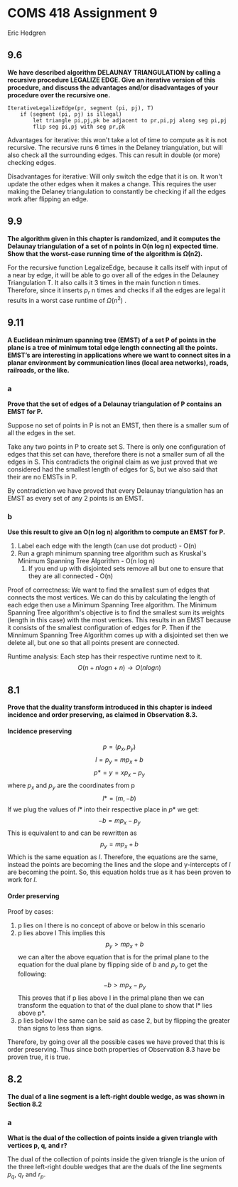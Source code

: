 # COMS 418 Assignment 9
Eric Hedgren

## 9.6
**We have described algorithm DELAUNAY TRIANGULATION by calling a recursive procedure LEGALIZE EDGE. Give an iterative version of this procedure, and discuss the advantages and/or disadvantages of your procedure over the recursive one.**

```
IterativeLegalizeEdge(pr, segment (pi, pj), T)
	if (segment (pi, pj) is illegal)
		let triangle pi,pj,pk be adjacent to pr,pi,pj along seg pi,pj
		flip seg pi,pj with seg pr,pk
```

Advantages for iterative:
this won't take a lot of time to compute as it is not recursive. The recursive runs 6 times in the Delaney triangulation, but will also check all the surrounding edges. This can result in double (or more) checking edges.

Disadvantages for iterative:
Will only switch the edge that  it is on. It won't update the other edges when it makes a change. This requires the user making the Delaney triangulation to constantly be checking if all the edges work after flipping an edge.
## 9.9
**The algorithm given in this chapter is randomized, and it computes the Delaunay triangulation of a set of n points in O(n log n) expected time. Show that the worst-case running time of the algorithm is Ω(n2).**

For the recursive function LegalizeEdge, because it calls itself with input of a near by edge, it will be able to go over all of the edges in the Delauney Triangulation T. It also calls it 3 times in the main function n times. Therefore, since it inserts $p_{r}$ n times and checks if all the edges are legal it results in a worst case runtime of $\Omega({n^2})$ .

## 9.11
**A Euclidean minimum spanning tree (EMST) of a set P of points in the plane is a tree of minimum total edge length connecting all the points. EMST’s are interesting in applications where we want to connect sites in a planar environment by communication lines (local area networks), roads, railroads, or the like.**
### a
**Prove that the set of edges of a Delaunay triangulation of P contains an EMST for P.**

Suppose no set of points in P is not an EMST, then there is a smaller sum of all the edges in the set.

Take any two points in P to create set S. There is only one configuration of edges that this set can have, therefore there is not a smaller sum of all the edges in S. This contradicts the original claim as we just proved that we considered had the smallest length of edges for S, but we also said that their are no EMSTs in P.

By contradiction we have proved that every Delaunay triangulation has an EMST as every set of any 2 points is an EMST.

### b
**Use this result to give an O(n log n) algorithm to compute an EMST for P.**

1. Label each edge with the length (can use dot product) - O(n)
2. Run a graph minimum spanning tree algorithm such as Kruskal's Minimum Spanning Tree Algorithm - O(n log n)
	1. If you end up with disjointed sets remove all but one to ensure that they are all connected - O(n)

Proof of correctness:
We want to find the smallest sum of edges that connects the most vertices. We can do this by calculating the length of each edge then use a Minimum Spanning Tree algorithm. The Minimum Spanning Tree algorithm's objective is to find the smallest sum its weights (length in this case) with the most vertices. This results in an EMST because it consists of the smallest configuration of edges for P. Then if the Minnimum Spanning Tree Algorithm comes up with a disjointed set then we delete all, but one so that all points present are connected.

Runtime analysis:
Each step has their respective runtime next to it.
$$
O(n + n log n + n) \rightarrow O(n log n)
$$
## 8.1
**Prove that the duality transform introduced in this chapter is indeed incidence and order preserving, as claimed in Observation 8.3.**

#### Incidence preserving
$$
	p=(p_x,p_y)
$$
$$
l = p_y = mp_x + b
$$
$$
p* = y = xp_x-p_y
$$
where $p_x$ and $p_y$ are the coordinates from p
$$
l* = (m,-b)
$$
If we plug the values of $l*$ into their respective place in $p*$ we get:
$$
-b=mp_x-p_y
$$
This is equivalent to and can be rewritten as
$$
p_{y}= mp_{x}+ b
$$
Which is the same equation as $l$. Therefore, the equations are the same, instead the points are becoming the lines and the slope and y-intercepts of $l$ are becoming the point. So, this equation holds true as it has been proven to work for $l$.

#### Order preserving

Proof by cases:
1. p lies on l
there is no concept of above or below in this scenario
2. p lies above l
This implies this
$$
p_{y}>mp_{x}+b
$$
we can alter the above equation that is for the primal plane to the equation for the dual plane by flipping side of $b$ and $p_y$ to get the following: 
$$
-b > mp_{x}-p_y 
$$
This proves that if p lies above l in the primal plane then we can transform the equation to that of the dual plane to show that l* lies above p*.
2. p lies below l
the same can be said as case 2, but by flipping the greater than signs to less than signs.

Therefore, by going over all the possible cases we have proved that this is order preserving. Thus since both properties of Observation 8.3 have be proven true, it is true.
## 8.2
**The dual of a line segment is a left-right double wedge, as was shown in Section 8.2**
### a
**What is the dual of the collection of points inside a given triangle with vertices p, q, and r?**

The dual of the collection of points inside the given triangle is the union of the three left-right double wedges that are the duals of the line segments $p_q$, $q_r$ and $r_p$.